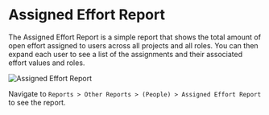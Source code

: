 Assigned Effort Report
======================

The Assigned Effort Report is a simple report that shows the total amount of open effort assigned to users across all projects and all roles.  You can then expand each user to see 
a list of the assignments and their associated effort values and roles.

![Assigned Effort Report](https://github.com/TargetProcess/TP3MashupLibrary/raw/master/Assigned%20Effort%20Report/AssignedEffortReport.png)

Navigate to ```Reports > Other Reports > (People) > Assigned Effort Report``` to see the report.
